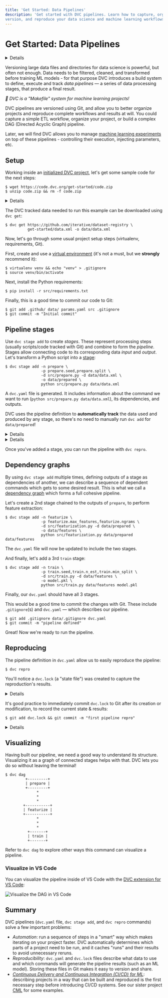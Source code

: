 ```yaml
---
title: 'Get Started: Data Pipelines'
description: 'Get started with DVC pipelines. Learn how to capture, organize,
version, and reproduce your data science and machine learning workflows.'
---
```


# Get Started: Data Pipelines

<details>

### 🎬 Click to watch a video intro.

https://youtu.be/71IGzyH95UY

</details>

Versioning large data files and directories for data science is powerful, but
often not enough. Data needs to be filtered, cleaned, and transformed before
training ML models - for that purpose DVC introduces a build system to define,
execute and track _data pipelines_ — a series of data processing stages, that
produce a final result.

_💫 DVC is a "Makefile" system for machine learning projects!_

DVC pipelines are versioned using Git, and allow you to better organize projects
and reproduce complete workflows and results at will. You could capture a simple
ETL workflow, organize your project, or build a complex DAG (Directed Acyclic
Graph) pipeline.

Later, we will find DVC allows you to manage
[machine learning experiments](/doc/start/experiments/experiment-pipelines) on
top of these pipelines - controlling their execution, injecting parameters, etc.

## Setup

Working inside an [initialized DVC project](/doc/start#initializing-a-project),
let's get some sample code for the next steps:

```cli
$ wget https://code.dvc.org/get-started/code.zip
$ unzip code.zip && rm -f code.zip
```

<details>

### 💡 Expand to inspect project structure

Get the sample code like this:

```cli
$ tree
.
├── params.yaml
└── src
    ├── evaluate.py
    ├── featurization.py
    ├── prepare.py
    ├── requirements.txt
    └── train.py
```

</details>

The DVC tracked data needed to run this example can be downloaded using
`dvc get`:

```cli
$ dvc get https://github.com/iterative/dataset-registry \
          get-started/data.xml -o data/data.xml
```

Now, let's go through some usual project setup steps (virtualenv, requirements,
Git).

First, create and use a
[virtual environment](https://python.readthedocs.io/en/stable/library/venv.html)
(it's not a must, but we **strongly** recommend it):

```cli
$ virtualenv venv && echo "venv" > .gitignore
$ source venv/bin/activate
```

Next, install the Python requirements:

```cli
$ pip install -r src/requirements.txt
```

Finally, this is a good time to commit our code to Git:

```cli
$ git add .github/ data/ params.yaml src .gitignore
$ git commit -m "Initial commit"
```

## Pipeline stages

Use `dvc stage add` to create _stages_. These represent processing steps
(usually scripts/code tracked with Git) and combine to form the _pipeline_.
Stages allow connecting code to its corresponding data _input_ and _output_.
Let's transform a Python script into a [stage](/doc/command-reference/stage):

```cli
$ dvc stage add -n prepare \
                -p prepare.seed,prepare.split \
                -d src/prepare.py -d data/data.xml \
                -o data/prepared \
                python src/prepare.py data/data.xml
```

A `dvc.yaml` file is generated. It includes information about the command we
want to run (`python src/prepare.py data/data.xml`), its
<abbr>dependencies</abbr>, and <abbr>outputs</abbr>.

<admon type="tip">

DVC uses the pipeline definition to **automatically track** the data used and
produced by any stage, so there's no need to manually run `dvc add` for
`data/prepared`!

</admon>

<details id="stage-expand-to-see-what-happens-under-the-hood">

### 💡 Expand to get a peek under the hood

Details on the command options used above:

- `-n prepare` specifies a name for the stage. If you open the `dvc.yaml` file
  you will see a section named `prepare`.

- `-p prepare.seed,prepare.split` defines special types of dependencies —
  [parameters](/doc/command-reference/params). Any stage can depend on parameter
  values from a parameters file (`params.yaml` by default). We'll discuss those
  more in the
  [Metrics, Parameters, and Plots](/doc/start/data-management/metrics-parameters-plots)
  page.

```yaml
prepare:
  split: 0.20
  seed: 20170428
```

- `-d src/prepare.py` and `-d data/data.xml` mean that the stage depends on
  these files (dependencies) to work. Notice that the source code itself is
  marked as a dependency as well. If any of these files change, DVC will know
  that this stage needs to be [reproduced](#reproduce) when the pipeline is
  executed.

- `-o data/prepared` specifies an output directory for this script, which writes
  two files in it.

  This is how the <abbr>workspace</abbr> looks like after the run:

  ```git
   .
   ├── data
   │   ├── data.xml
   │   ├── data.xml.dvc
  +│   └── prepared
  +│       ├── test.tsv
  +│       └── train.tsv
  +├── dvc.yaml
  +├── dvc.lock
   ├── params.yaml
   └── src
       ├── ...
  ```

- The last line, `python src/prepare.py data/data.xml` is the command to run in
  this stage, and it's saved to `dvc.yaml`, as shown below.

The resulting `prepare` stage contains all of the information above:

```yaml
stages:
  prepare:
    cmd: python src/prepare.py data/data.xml
    deps:
      - src/prepare.py
      - data/data.xml
    params:
      - prepare.seed
      - prepare.split
    outs:
      - data/prepared
```

</details>

<details id="external-data-pipelines">

### 💡 What if my dependencies and outputs aren't inside my project?

DVC can help simplify your workflow by keeping all your data inside your
project, but this isn't always practical if you already have a large dataset
stored elsewhere that you don't want to copy, or your stage writes data directly
to cloud storage. DVC can still detect when these external datasets change. Your
pipeline dependencies can point anywhere, not only local paths inside your
project. Same with outputs, except that you need to set `cache: false` to tell
DVC not to make a local copy of these external outputs. See the example below or
read more in
[External Dependencies and Outputs](/doc/user-guide/pipelines/external-dependencies-and-outputs).

```yaml
stages:
  prepare:
    cmd:
      - wget
        https://sagemaker-sample-data-us-west-2.s3-us-west-2.amazonaws.com/autopilot/direct_marketing/bank-additional.zip
        -O bank-additional.zip
      - python sm_prepare.py --bucket mybucket --prefix project-data
    deps:
      - sm_prepare.py
      - https://sagemaker-sample-data-us-west-2.s3-us-west-2.amazonaws.com/autopilot/direct_marketing/bank-additional.zip
    outs:
      - s3://mybucket/project-data/input_data:
          cache: false
```

</details>

Once you've added a stage, you can run the pipeline with `dvc repro`.

## Dependency graphs

By using `dvc stage add` multiple times, defining <abbr>outputs</abbr> of a
stage as <abbr>dependencies</abbr> of another, we can describe a sequence of
dependent commands which gets to some desired result. This is what we call a
[dependency graph] which forms a full cohesive pipeline.

Let's create a 2nd stage chained to the outputs of `prepare`, to perform feature
extraction:

```cli
$ dvc stage add -n featurize \
                -p featurize.max_features,featurize.ngrams \
                -d src/featurization.py -d data/prepared \
                -o data/features \
                python src/featurization.py data/prepared data/features
```

The `dvc.yaml` file will now be updated to include the two stages.

And finally, let's add a 3rd `train` stage:

```cli
$ dvc stage add -n train \
                -p train.seed,train.n_est,train.min_split \
                -d src/train.py -d data/features \
                -o model.pkl \
                python src/train.py data/features model.pkl
```

Finally, our `dvc.yaml` should have all 3 stages.

<admon type="tip">

This would be a good time to commit the changes with Git. These include
`.gitignore`(s) and `dvc.yaml` — which describes our pipeline.

```cli
$ git add .gitignore data/.gitignore dvc.yaml
$ git commit -m "pipeline defined"
```

</admon>

Great! Now we're ready to run the pipeline.

## Reproducing

The pipeline definition in `dvc.yaml` allow us to easily reproduce the pipeline:

```cli
$ dvc repro
```

You'll notice a `dvc.lock` (a "state file") was created to capture the
reproduction's results.

<details id="repro-expand-to-see-what-happens-under-the-hood">

### 💡 Expand to get a peek under the hood

`dvc repro` relies on the [dependency graph] of stages defined in `dvc.yaml`,
and uses `dvc.lock` to determine what exactly needs to be run.

The `dvc.lock` file is similar to a `.dvc` file — it captures hashes (in most
cases `md5`s) of the dependencies and values of the parameters that were used.
It can be considered a _state_ of the pipeline:

```yaml
schema: '2.0'
stages:
  prepare:
    cmd: python src/prepare.py data/data.xml
    deps:
      - path: data/data.xml
        md5: 22a1a2931c8370d3aeedd7183606fd7f
        size: 14445097
      - path: src/prepare.py
        md5: f09ea0c15980b43010257ccb9f0055e2
        size: 1576
    params:
      params.yaml:
        prepare.seed: 20170428
        prepare.split: 0.2
    outs:
      - path: data/prepared
        md5: 153aad06d376b6595932470e459ef42a.dir
        size: 8437363
        nfiles: 2
```

<admon type="info">

The `dvc status` command can be used to compare the workspace with an actual
state of the workspace.

</admon>

[dependency graph]: /doc/user-guide/pipelines/defining-pipelines

</details>

It's good practice to immediately commit `dvc.lock` to Git after its creation or
modification, to record the current state & results:

```cli
$ git add dvc.lock && git commit -m "first pipeline repro"
```

<details>

### ⚙️ Learn how to parametrize and use cached results

Let's try to have a little bit of fun with it. First, change one of the
parameters for the training stage:

1. Open `params.yaml` and change `n_est` to `100`, and
2. (re)run `dvc repro`.

You will see:

```cli
$ dvc repro
Stage 'prepare' didn't change, skipping
Stage 'featurize' didn't change, skipping
Running stage 'train' with command: ...
```

DVC detected that only `train` should be run, and skipped everything else! All
the intermediate results are being reused.

Now, let's change it back to `50` and run `dvc repro` again:

```cli
$ dvc repro
Stage 'prepare' didn't change, skipping
Stage 'featurize' didn't change, skipping
```

As before, there was no need to rerun `prepare`, `featurize`, etc. But this time
it also doesn't rerun `train`! The previous run with the same set of inputs
(parameters & data) was saved in DVC's <abbr>run cache</abbr>, and was reused.

</details>

## Visualizing

Having built our pipeline, we need a good way to understand its structure.
Visualizing it as a graph of connected stages helps with that. DVC lets you do
so without leaving the terminal!

```cli
$ dvc dag
         +---------+
         | prepare |
         +---------+
              *
              *
              *
        +-----------+
        | featurize |
        +-----------+
              *
              *
              *
          +-------+
          | train |
          +-------+
```

<admon icon="book">

Refer to `dvc dag` to explore other ways this command can visualize a pipeline.

</admon>

### Visualize in VS Code

You can visualize the pipeline inside of VS Code with the
[DVC extension for VS Code](https://marketplace.visualstudio.com/items?itemName=Iterative.dvc):

![Visualize the DAG in VS Code](/img/vscode-show-dag.gif)

## Summary

DVC pipelines (`dvc.yaml` file, `dvc stage add`, and `dvc repro` commands) solve
a few important problems:

- _Automation_: run a sequence of steps in a "smart" way which makes iterating
  on your project faster. DVC automatically determines which parts of a project
  need to be run, and it caches "runs" and their results to avoid unnecessary
  reruns.
- _Reproducibility_: `dvc.yaml` and `dvc.lock` files describe what data to use
  and which commands will generate the pipeline results (such as an ML model).
  Storing these files in Git makes it easy to version and share.
- [_Continuous Delivery and Continuous Integration (CI/CD) for ML_](/doc/use-cases/ci-cd-for-machine-learning):
  describing projects in a way that can be built and reproduced is the first
  necessary step before introducing CI/CD systems. See our sister project
  [CML](https://cml.dev) for some examples.
